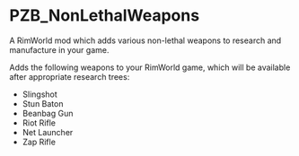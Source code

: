 # PZB_NonLethalWeapons
A RimWorld mod which adds various non-lethal weapons to research and manufacture in your game.

Adds the following weapons to your RimWorld game, which will be available after appropriate research trees:
- Slingshot
- Stun Baton
- Beanbag Gun
- Riot Rifle
- Net Launcher
- Zap Rifle
